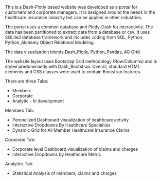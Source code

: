 This is a Dash-Plotly based website was developed as a portal for customers and corporate managers. It is designed around the needs in the healthcare insurance industry but can be applied in other industries.  

The portal uses a common database and Plotly-Dash for interactivity.  The data has been partitioned to extract data from a database or csv.  It uses SQLite3 database framework and includes coding from SQL, Python, Python_Alchemy Object Relational Modeling.

The data visualization blends Dash_Plotly, Python_Pandas, AG Grid

The website layout uses Bootstrap Grid methodology (Row/Columns) and is styled predominantly with Dash_Bootstrap.  Overall, standard HTML elements and CSS classes were used to contain Bootstrap features.

There are three Tabs:
- Members
- Corporate 
- Analytic - In development

Members Tab:
- Peronalized Dashboard visualization of healthcare activity
- Interactive Dropdowns By Healthcare Specialties
- Dynamic Grid for All Member Healthcare Insurance Claims

Corporate Tab:
- Corporate level Dashboard visualization of claims and charges
- Interactive Dropdowns by Healthcare Metric

Analytics Tab:
- Statistical Analysis of members, claims and charges

